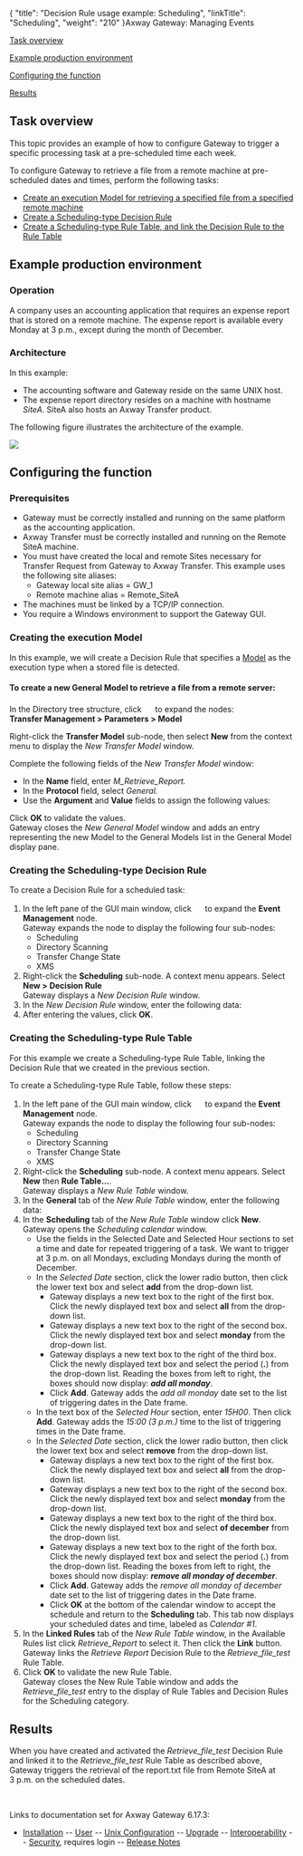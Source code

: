 {
    "title": "Decision Rule usage example: Scheduling",
    "linkTitle": "Scheduling",
    "weight": "210"
}<span class="mc-variable axway_variables.Component_Long_Name variable">Axway Gateway</span>: Managing Events

[Task overview](#Task_overview)

[Example production environment](#Example_production_environment)

[Configuring the function](#Configuring_the_function)

[Results](#Results)

<span id="Task_overview"></span>

## Task overview

This topic provides an example of how to configure Gateway to trigger a specific processing task at a pre-scheduled time each week.

To configure Gateway to retrieve a file from a remote machine at pre-scheduled dates and times, perform the following tasks:

-   [Create an execution Model for retrieving a specified file from a specified remote machine](#Creating_execution_model)
-   [Create a Scheduling-type Decision Rule](#Creating_Scheduling_Decision_Rule)
-   [Create a Scheduling-type Rule Table, and link the Decision Rule to the Rule Table](#Creating_Scheduling_Rule_Table)

<span id="Example_production_environment"></span>

## Example production environment

### Operation

A company uses an accounting application that requires an expense report that is stored on a remote machine. The expense report is available every Monday at 3 p.m., except during the month of December.

### Architecture

In this example:

-   The accounting software and Gateway reside on the same UNIX host.
-   The expense report directory resides on a machine with hostname <span style="font-style: italic;">SiteA</span>. SiteA also hosts an Axway Transfer product.

The following figure illustrates the architecture of the example.

<img src="/Images/Gateway/SchedulingExample.png" class="mediumWidth" />

<span id="Configuring_the_function"></span>

## Configuring the function

### Prerequisites

-   Gateway must be correctly installed and running on the same platform as the accounting application.
-   Axway Transfer must be correctly installed and running on the Remote SiteA machine.
-   You must have created the local and remote Sites necessary for Transfer Request from Gateway to Axway Transfer. This example uses the following site aliases:
    -   Gateway local site alias = GW\_1
    -   Remote machine alias = Remote\_SiteA
-   The machines must be linked by a TCP/IP connection.
-   You require a Windows environment to support the Gateway GUI.

<span id="Creating_execution_model"></span>

### Creating the execution Model

In this example, we will create a Decision Rule that specifies a [Model](../../../transfers_start_here/parameters_start_here/models_start_here) as the execution type when a stored file is detected.

#### To create a new General Model to retrieve a file from a remote server:

In the Directory tree structure, click <img src="/Images/Gateway/expand_marker.gif" width="16" height="16" /> to expand the nodes:  
**Transfer Management &gt; Parameters &gt; Model**

Right-click the <span style="font-weight: bold;">Transfer Model</span> sub-node, then select <span style="font-weight: bold;">New</span> from the context menu to display the <span style="font-style: italic;">New Transfer Model</span> window.

Complete the following fields of the <span style="font-style: italic;">New Transfer Model</span> window:

-   In the <span style="font-weight: bold;">Name</span> field, enter <span style="font-style: italic;">M\_Retrieve\_Report.</span>
-   In the <span style="font-weight: bold;">Protocol</span> field, select <span style="font-style: italic;">General.</span>
-   Use the <span style="font-weight: bold;">Argument</span> and <span style="font-weight: bold;">Value</span> fields to assign the following values:

Click <span style="font-weight: bold;">OK</span> to validate the values.  
Gateway closes the <span style="font-style: italic;">New General Model</span> window and adds an entry representing the new Model to the General Models list in the General Model display pane.

<span id="Creating_Scheduling_Decision_Rule"></span>

### Creating the Scheduling-type Decision Rule

To create a Decision Rule for a scheduled task:

1.  In the left pane of the GUI main window, click <img src="/Images/Gateway/expand_marker.gif" width="16" height="16" /> to expand the <span style="font-weight: bold;">Event Management</span> node.  
    Gateway expands the node to display the following four sub-nodes:
    -   Scheduling
    -   Directory Scanning
    -   Transfer Change State
    -   XMS
2.  Right-click the <span style="font-weight: bold;">Scheduling</span> sub-node. A context menu appears. Select <span style="font-weight: bold;">New > Decision Rule</span>  
    Gateway displays a <span style="font-style: italic;">New Decision Rule</span> window.
3.  In the <span style="font-style: italic;">New Decision Rule</span> window, enter the following data:
4.  After entering the values, click <span style="font-weight: bold;">OK</span>.

<span id="Creating_Scheduling_Rule_Table"></span>

### Creating the Scheduling-type Rule Table

For this example we create a Scheduling-type Rule Table, linking the Decision Rule that we created in the previous section.

To create a Scheduling-type Rule Table, follow these steps:

1.  In the left pane of the GUI main window, click <img src="/Images/Gateway/expand_marker.gif" width="16" height="16" /> to expand the <span style="font-weight: bold;">Event Management</span> node.  
    Gateway expands the node to display the following four sub-nodes:
    -   Scheduling
    -   Directory Scanning
    -   Transfer Change State
    -   XMS
2.  Right-click the <span style="font-weight: bold;">Scheduling</span> sub-node. A context menu appears. Select <span style="font-weight: bold;">New</span> then <span style="font-weight: bold;">Rule Table...</span>.  
    Gateway displays a <span style="font-style: italic;">New Rule Table</span> window.
3.  In the <span style="font-weight: bold;">General</span> tab of the <span style="font-style: italic;">New Rule Table</span> window, enter the following data:
4.  In the <span style="font-weight: bold;">Scheduling</span> tab of the <span style="font-style: italic;">New Rule Table</span> window click <span style="font-weight: bold;">New</span>.  
    Gateway opens the <span style="font-style: italic;">Scheduling calendar</span> window.
    -   Use the fields in the Selected Date and Selected Hour sections to set a time and date for repeated triggering of a task. We want to trigger at 3 p.m. on all Mondays, excluding Mondays during the month of December.
    -   In the <span style="font-style: italic;">Selected Date</span> section, click the lower radio button, then click the lower text box and select <span style="font-weight: bold;">add</span> from the drop-down list.
        -   Gateway displays a new text box to the right of the first box. Click the newly displayed text box and select <span style="font-weight: bold;">all</span> from the drop-down list.
        -   Gateway displays a new text box to the right of the second box. Click the newly displayed text box and select <span style="font-weight: bold;">monday</span> from the drop-down list.
        -   Gateway displays a new text box to the right of the third box. Click the newly displayed text box and select the period (<span style="font-weight: bold;">.</span>) from the drop-down list. Reading the boxes from left to right, the boxes should now display: <span style="font-weight: bold;font-style: italic;">add all monday</span>.
        -   Click <span style="font-weight: bold;">Add</span>. Gateway adds the <span style="font-style: italic;">add all monday</span> date set to the list of triggering dates in the Date frame.
    -   In the text box of the <span style="font-style: italic;">Selected Hour</span> section, enter <span style="font-style: italic;">15H00</span>. Then click <span style="font-weight: bold;">Add</span>. Gateway adds the <span style="font-style: italic;">15:00 (3 p.m.)</span> time to the list of triggering times in the Date frame.
    -   In the <span style="font-style: italic;">Selected Date</span> section, click the lower radio button, then click the lower text box and select <span style="font-weight: bold;">remove</span> from the drop-down list.
        -   Gateway displays a new text box to the right of the first box. Click the newly displayed text box and select <span style="font-weight: bold;">all</span> from the drop-down list.
        -   Gateway displays a new text box to the right of the second box. Click the newly displayed text box and select <span style="font-weight: bold;">monday</span> from the drop-down list.
        -   Gateway displays a new text box to the right of the third box. Click the newly displayed text box and select <span style="font-weight: bold;">of december</span> from the drop-down list.
        -   Gateway displays a new text box to the right of the forth box. Click the newly displayed text box and select the period (<span style="font-weight: bold;">.</span>) from the drop-down list. Reading the boxes from left to right, the boxes should now display: <span style="font-weight: bold;font-style: italic;">remove all monday of december</span>.
        -   Click <span style="font-weight: bold;">Add</span>. Gateway adds the<span style="font-style: italic;"> remove all monday of december</span> date set to the list of triggering dates in the Date frame.
        -   Click <span style="font-weight: bold;">OK</span> at the bottom of the calendar window to accept the schedule and return to the <span style="font-weight: bold;">Scheduling</span> tab. This tab now displays your scheduled dates and time, labeled as <span style="font-style: italic;">Calendar #1</span>.
5.  In the <span style="font-weight: bold;">Linked Rules</span> tab of the <span style="font-style: italic;">New Rule Table</span> window, in the Available Rules list click <span style="font-style: italic;">Retrieve\_Report</span> to select it. Then click the <span style="font-weight: bold;">Link</span> button.  
    Gateway links the <span style="font-style: italic;">Retrieve Report</span> Decision Rule to the <span style="font-style: italic;">Retrieve\_file\_test</span> Rule Table.
6.  Click <span style="font-weight: bold;">OK</span> to validate the new Rule Table.  
    Gateway closes the New Rule Table window and adds the <span style="font-style: italic;">Retrieve\_file\_test</span> entry to the display of Rule Tables and Decision Rules for the Scheduling category.

<span id="Results"></span>

## Results

When you have created and activated the <span style="font-style: italic;">Retrieve\_file\_test</span> Decision Rule and linked it to the <span style="font-style: italic;">Retrieve\_file\_test</span> Rule Table as described above, Gateway triggers the retrieval of the <span class="code">report.txt</span> file from Remote SiteA at 3 p.m. on the scheduled dates.

 

Links to documentation set for Axway Gateway <span class="mc-variable axway_variables.Release_Number variable">6.17.3</span>:

-   [Installation](#) -- [User](#) -- [Unix Configuration](#) -- [Upgrade](#) -- [Interoperability](#) -- [Security](#), requires login -- [Release Notes](#)
